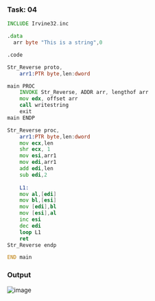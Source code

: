 ### Task: 04
```asm
INCLUDE Irvine32.inc

.data
  arr byte "This is a string",0

.code

Str_Reverse proto,
    arr1:PTR byte,len:dword

main PROC
    INVOKE Str_Reverse, ADDR arr, lengthof arr
    mov edx, offset arr
    call writestring
    exit
main ENDP

Str_Reverse proc,
    arr1:PTR byte,len:dword
    mov ecx,len
    shr ecx, 1   
    mov esi,arr1
    mov edi,arr1
    add edi,len
    sub edi,2
    
    L1:
    mov al,[edi]
    mov bl,[esi]
    mov [edi],bl
    mov [esi],al
    inc esi
    dec edi
    loop L1
    ret
Str_Reverse endp

END main

```
### Output
![image](https://github.com/user-attachments/assets/183bc139-6670-406b-9356-db523ce61430)
